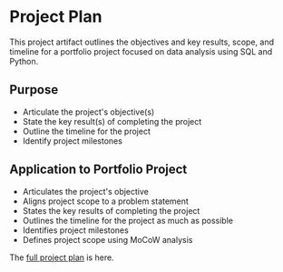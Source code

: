 # Project Plan
This project artifact outlines the objectives and key results, scope, and timeline for a portfolio project focused on data analysis using SQL and Python.
## Purpose
* Articulate the project's objective(s)
* State the key result(s) of completing the project
* Outline the timeline for the project
* Identify project milestones

## Application to Portfolio Project
* Articulates the project's objective
* Aligns project scope to a problem statement
* States the key results of completing the project
* Outlines the timeline for the project as much as possible
* Identifies project milestones
* Defines project scope using MoCoW analysis

The [full project plan](https://github.com/kolibriBlitz/kolibriBlitz.github.io/tree/main/Documents/AP-portfolio-analysis-projects-plan.pdf) is here.
